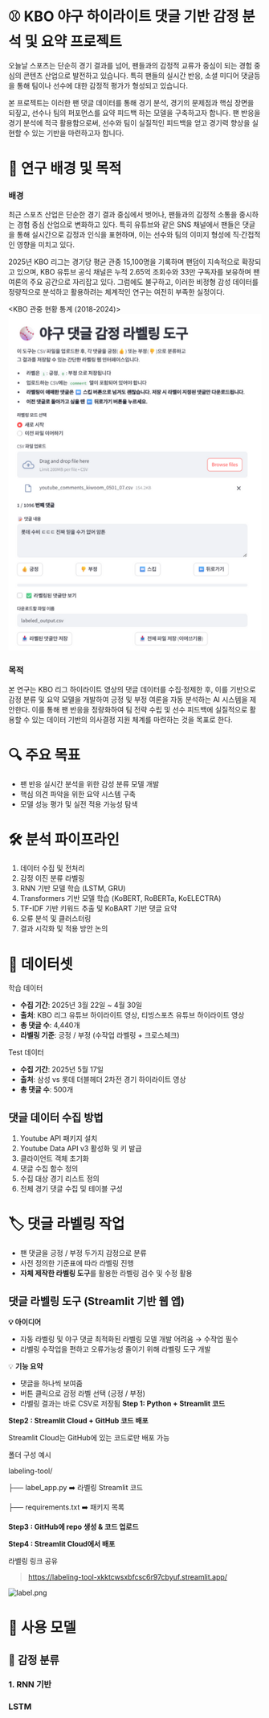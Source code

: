 # ⚾ KBO 야구 하이라이트 댓글 기반 감정 분석 및 요약 프로젝트
오늘날 스포츠는 단순히 경기 결과를 넘어, 팬들과의 감정적 교류가 중심이 되는 경험 중심의 콘텐츠 산업으로 발전하고 있습니다.
특히 팬들의 실시간 반응, 소셜 미디어 댓글등을 통해 팀이나 선수에 대한 감정적 평가가 형성되고 있습니다.

본 프로젝트는 이러한 팬 댓글 데이터를 통해 경기 분석, 경기의 문제점과 핵심 장면을 되짚고, 선수나 팀의 퍼포먼스를 요약 피드백 하는 모델을 구축하고자 합니다. 
팬 반응을 경기 분석에 적극 활용함으로써, 선수와 팀이 실질적인 피드백을 얻고 경기력 향상을 실현할 수 있는 기반을 마련하고자 합니다.

# 📌 연구 배경 및 목적 
### 배경 
최근 스포츠 산업은 단순한 경기 결과 중심에서 벗어나, 팬들과의 감정적 소통을 중시하는 경험 중심 산업으로 변화하고 있다. 특히 유튜브와 같은 SNS 채널에서 팬들은 댓글을 통해 실시간으로 감정과 인식을 표현하며, 이는 선수와 팀의 이미지 형성에 직·간접적인 영향을 미치고 있다.

2025년 KBO 리그는 경기당 평균 관중 15,100명을 기록하며 팬덤이 지속적으로 확장되고 있으며, KBO 유튜브 공식 채널은 누적 2.65억 조회수와 33만 구독자를 보유하며 팬 여론의 주요 공간으로 자리잡고 있다. 
그럼에도 불구하고, 이러한 비정형 감성 데이터를 정량적으로 분석하고 활용하려는 체계적인 연구는 여전히 부족한 실정이다.

<KBO 관중 현황 통계 (2018-2024)>
![image.png](https://github.com/gawonm/BaseballSentiment/blob/main/image.png)

### 목적 
본 연구는 KBO 리그 하이라이트 영상의 댓글 데이터를 수집·정제한 후, 이를 기반으로 감정 분류 및 요약 모델을 개발하여 긍정 및 부정 여론을 자동 분석하는 AI 시스템을 제안한다. 이를 통해 팬 반응을 정량화하여 팀 전략 수립 및 선수 피드백에 실질적으로 활용할 수 있는 데이터 기반의 의사결정 지원 체계를 마련하는 것을 목표로 한다.

# 🔍 주요 목표
- 팬 반응 실시간 분석을 위한 감성 분류 모델 개발
- 핵심 의견 파악을 위한 요약 시스템 구축
- 모델 성능 평가 및 실전 적용 가능성 탐색
  
# 🛠 분석 파이프라인
1. 데이터 수집 및 전처리
2. 감정 이진 분류 라벨링
3. RNN 기반 모델 학습 (LSTM, GRU)
4. Transformers 기반 모델 학습 (KoBERT, RoBERTa, KoELECTRA)
6. TF-IDF 기반 키워드 추출 및 KoBART 기반 댓글 요약
7. 오류 분석 및 클러스터링
8. 결과 시각화 및 적용 방안 논의

# 🧪 데이터셋
학습 데이터 
- **수집 기간**: 2025년 3월 22일 ~ 4월 30일
- **출처**: KBO 리그 유튜브 하이라이트 영상, 티빙스포츠 유튜브 하이라이트 영상 
- **총 댓글 수**: 4,440개
- **라벨링 기준**: 긍정 / 부정 (수작업 라벨링 + 크로스체크)

Test 데이터
- **수집 기간**: 2025년 5월 17일
- **출처**: 삼성 vs 롯데 더블헤더 2차전 경기 하이라이트 영상 
- **총 댓글 수**: 500개

## 댓글 데이터 수집 방법 
1. Youtube API 패키지 설치 
2. Youtube Data API v3 활성화 및 키 발급
3. 클라이언트 객체 초기화 
4. 댓글 수집 함수 정의
5. 수집 대상 경기 리스트 정의
6. 전체 경기 댓글 수집 및 테이블 구성 

# 🏷️ 댓글 라벨링 작업
- 팬 댓글을 긍정 / 부정 두가지 감정으로 분류
- 사전 정의한 기준표에 따라 라벨링 진행
- **자체 제작한 라벨링 도구**를 활용한 라벨링 검수 및 수정 활용
## 댓글 라벨링 도구 (Streamlit 기반 웹 앱)
**💡 아이디어** 

- 자동 라벨링 및 야구 댓글 최적화된 라벨링 모델 개발 어려움 → 수작업 필수
- 라벨링 수작업을 편하고 오류가능성 줄이기 위해 라벨링 도구 개발

💡 **기능 요약**

- 댓글을 하나씩 보여줌
- 버튼 클릭으로 감정 라벨 선택 (긍정 / 부정)
- 라벨링 결과는 바로 CSV로 저장됨
**Step 1: Python + Streamlit 코드**

**Step2 : Streamlit Cloud + GitHub 코드 배포**

Streamlit Cloud는 GitHub에 있는 코드로만 배포 가능

폴더 구성 예시 

labeling-tool/

├── label_app.py        ➡️ 라벨링 Streamlit 코드

├── requirements.txt    ➡️ 패키지 목록

**Step3 : GitHub에 repo 생성 & 코드 업로드**

**Step4 : Streamlit Cloud에서 배포**

라벨링 링크 공유

> https://labeling-tool-xkktcwsxbfcsc6r97cbyuf.streamlit.app/

![label.png](https://github.com/gawonm/BaseballSentimentAnalysis/blob/main/label.png)

# 🧠 사용 모델
## 💬 감정 분류
### 1. RNN 기반 
### LSTM 



